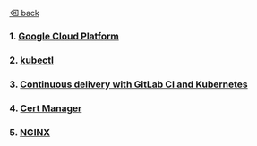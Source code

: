 [⌫ back](../README.md)

### 1. [Google Cloud Platform](GCP.md)

### 2. [kubectl](KUBECTL.md)

### 3. [Continuous delivery with GitLab CI and Kubernetes](GITLAB.md)

### 4. [Cert Manager](CERT-MANAGER.md)

### 5. [NGINX](NGINX-KUBERNETES.md)
